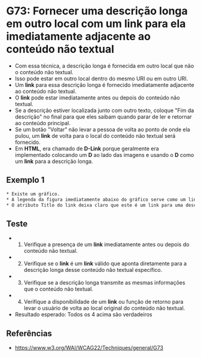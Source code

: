 # G73: Fornecer uma descrição longa em outro local com um link para ela imediatamente adjacente ao conteúdo não textual
* Com essa técnica, a descrição longa é fornecida em outro local que não o conteúdo não textual.
* Isso pode estar em outro local dentro do mesmo URI ou em outro URI.
* Um **link** para essa descrição longa é fornecido imediatamente adjacente ao conteúdo não textual.
* O **link** pode estar imediatamente antes ou depois do conteúdo não textual.
* Se a descrição estiver localizada junto com outro texto, coloque "Fim da descrição" no final para que eles saibam quando parar de ler e retornar ao conteúdo principal.
* Se um botão "Voltar" não levar a pessoa de volta ao ponto de onde ela pulou, um **link** de volta para o local do conteúdo não textual será fornecido.
* Em **HTML**, era chamado de **D-Link** porque geralmente era implementado colocando um **D** ao lado das imagens e usando o **D** como um **link** para a descrição longa.

## Exemplo 1
```html
* Existe um gráfico.
* A legenda da figura imediatamente abaixo do gráfico serve como um link para a descrição longa.
* O atributo Title do link deixa claro que este é um link para uma descrição longa.
```

## Teste
* 1. Verifique a presença de um **link** imediatamente antes ou depois do conteúdo não textual.
* 2. Verifique se o **link** é um **link** válido que aponta diretamente para a descrição longa desse conteúdo não textual específico.
* 3. Verifique se a descrição longa transmite as mesmas informações que o conteúdo não textual.
* 4. Verifique a disponibilidade de um **link** ou função de retorno para levar o usuário de volta ao local original do conteúdo não textual.
* Resultado esperado: Todos os 4 acima são verdadeiros

## Referências
* https://www.w3.org/WAI/WCAG22/Techniques/general/G73